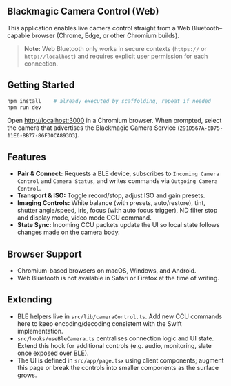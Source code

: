 ## Blackmagic Camera Control (Web)

This application enables live camera control straight from a Web Bluetooth–capable browser (Chrome, Edge, or other Chromium builds).

> **Note:** Web Bluetooth only works in secure contexts (`https://` or `http://localhost`) and requires explicit user permission for each connection.

## Getting Started

```bash
npm install    # already executed by scaffolding, repeat if needed
npm run dev
```

Open [http://localhost:3000](http://localhost:3000) in a Chromium browser. When prompted, select the camera that advertises the Blackmagic Camera Service (`291D567A-6D75-11E6-8B77-86F30CA893D3`).

## Features

- **Pair & Connect:** Requests a BLE device, subscribes to `Incoming Camera Control` and `Camera Status`, and writes commands via `Outgoing Camera Control`.
- **Transport & ISO:** Toggle record/stop, adjust ISO and gain presets.
- **Imaging Controls:** White balance (with presets, auto/restore), tint, shutter angle/speed, iris, focus (with auto focus trigger), ND filter stop and display mode, video mode CCU command.
- **State Sync:** Incoming CCU packets update the UI so local state follows changes made on the camera body.

## Browser Support

- Chromium-based browsers on macOS, Windows, and Android.
- Web Bluetooth is not available in Safari or Firefox at the time of writing.

## Extending

- BLE helpers live in `src/lib/cameraControl.ts`. Add new CCU commands here to keep encoding/decoding consistent with the Swift implementation.
- `src/hooks/useBleCamera.ts` centralises connection logic and UI state. Extend this hook for additional controls (e.g. audio, monitoring, slate once exposed over BLE).
- The UI is defined in `src/app/page.tsx` using client components; augment this page or break the controls into smaller components as the surface grows.
